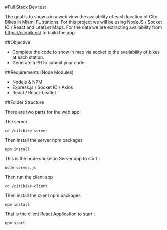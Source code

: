 #Full Stack Dev test

The goal is to show a in a web view the avaiability of each location of City Bikes in Miami FL stations. For this project we will be using NodeJS / Socket IO / React and LeafLet Maps. For the data we are extracting availability from https://citybik.es/ to build the app.

##Objective 

- Complete the code to show in map via socket.io the availability of bikes at each station.
- Generate a PR to submit your code. 

##Requirements (Node Modules)

- Nodejs & NPM
- Express.js / Socket IO / Axios
- React / React-Leaflet

##Folder Structure

There are two parts for the web app:

The server

`cd /citibike-server`

Then install the server npm packages

`npm install`

This is the node socket.io Server app to start :

`node server.js`

Then run the client app

`cd /citibike-client`

Then install the client npm packages

`npm install`

That is the client React Application to start :

`npm start`





